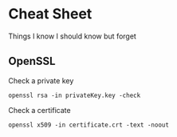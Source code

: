 # Cheat Sheet

Things I know I should know but forget

## OpenSSL

Check a private key

    openssl rsa -in privateKey.key -check

Check a certificate

    openssl x509 -in certificate.crt -text -noout
